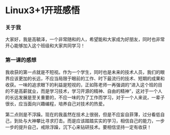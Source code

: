 # Linux3+1开班感悟

### 关于我
大家好，我是高毓泽，一个非常随和的人，希望能和大家成为好朋友，同时也非常开心能够加入这个班级和大家共同学习！
 
### 第一课的感想
我收获的第一点就是不短视。作为一个学生，同时也是未来的技术人员，我们的眼界应该更加的长远，不应当局限于眼前的工作、时下最流行的技术、短期的成果和收获。一味的追求眼下的利益是短视的，正如陈老师一再强调的“进入这个班的目的不是高薪就业，而是学习技术，学习开源的精神、自由的精神”，这对于一个人的长远发展是至关重要的，不应一味的为了工作而学习，对于一个人来说，一辈子很长，应当面向兴趣编程，培养自己对技术的热爱。

第二点则是不浮躁。现在的我虽然在技术上很弱，但是不应妄自菲薄，过分看低自己，到处与大神攀比寻求打击。而是应该踏踏实实的学习，相信自己的能力，一步一步的提升自己，戒除浮躁，沉下心来钻研技术。要相信坚持一定有收获！
